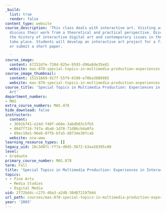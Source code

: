 ```yaml
---
_build:
  list: true
  render: false
content_type: website
course_description: 'This class deals with interactive art. Visiting artists will
  discuss their work from a theoretical and practical perspective. Discussions of
  the history of interactive digital art and contemporary issues in the field will
  take place. Students will develop an interactive art project for a final exhibition
  or submit a short paper.

  '
course_image:
  content: 67252d7e-738d-825e-9593-d96a8de35e81
  website: mas-878-special-topics-in-multimedia-production-experiences-in-interactive-art-fall-2003
course_image_thumbnail:
  content: 15151669-917f-55f9-8190-e70ba3886985
  website: mas-878-special-topics-in-multimedia-production-experiences-in-interactive-art-fall-2003
course_title: 'Special Topics in Multimedia Production: Experiences in Interactive
  Art'
department_numbers:
- MAS
extra_course_numbers: MAS.478
hide_download: false
instructors:
  content:
  - 3691b741-e24d-f40f-e60e-3abdb03c5fb5
  - 08d7f716-747a-4ba6-1d78-71d86cb4a0fa
  - 89ec10a1-96e6-07fb-bfa5-d8734e30fcab
  website: ocw-www
learning_resource_types: []
legacy_uid: 18c3d87c-ff7a-d0d5-5672-b3aa38395c00
level:
- Graduate
primary_course_number: MAS.878
term: Fall
title: 'Special Topics in Multimedia Production: Experiences in Interactive Art'
topics:
- - Fine Arts
  - Media Studies
  - Digital Media
uid: 2f72bd4c-c275-40a3-a2d8-38d072197b64
url_path: courses/mas-878-special-topics-in-multimedia-production-experiences-in-interactive-art-fall-2003
year: '2003'
---
```

